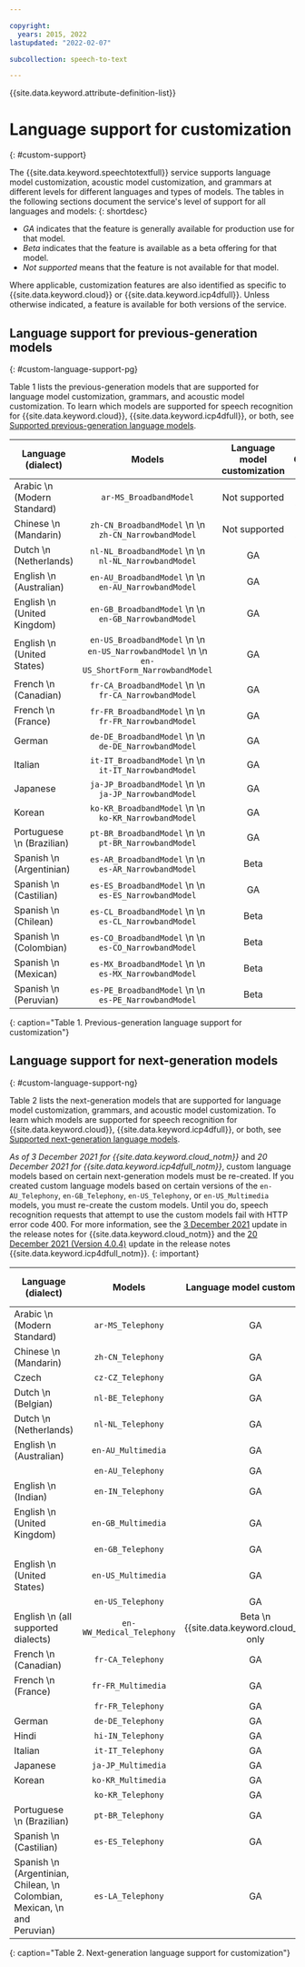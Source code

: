 ```yaml
---

copyright:
  years: 2015, 2022
lastupdated: "2022-02-07"

subcollection: speech-to-text

---
```


{{site.data.keyword.attribute-definition-list}}

# Language support for customization
{: #custom-support}

The {{site.data.keyword.speechtotextfull}} service supports language model customization, acoustic model customization, and grammars at different levels for different languages and types of models. The tables in the following sections document the service's level of support for all languages and models:
{: shortdesc}

-   *GA* indicates that the feature is generally available for production use for that model.
-   *Beta* indicates that the feature is available as a beta offering for that model.
-   *Not supported* means that the feature is not available for that model.

Where applicable, customization features are also identified as specific to {{site.data.keyword.cloud}} or {{site.data.keyword.icp4dfull}}. Unless otherwise indicated, a feature is available for both versions of the service.

## Language support for previous-generation models
{: #custom-language-support-pg}

Table 1 lists the previous-generation models that are supported for language model customization, grammars, and acoustic model customization. To learn which models are supported for speech recognition for {{site.data.keyword.cloud}}, {{site.data.keyword.icp4dfull}}, or both, see [Supported previous-generation language models](/docs/speech-to-text?topic=speech-to-text-models#models-supported).

| Language (dialect) | Models | Language model customization | Grammars | Acoustic model customization |
|------------------------|:-----------:|:----------------------------------------:|:----------------------------------------:|:----------------------------------------:|
| Arabic  \n (Modern Standard) | `ar-MS_BroadbandModel` | Not supported | Not supported | GA |
| Chinese  \n (Mandarin) | `zh-CN_BroadbandModel`  \n   \n `zh-CN_NarrowbandModel` | Not supported | Not supported | GA |
| Dutch  \n (Netherlands) | `nl-NL_BroadbandModel`  \n   \n `nl-NL_NarrowbandModel` | GA | GA | GA |
| English  \n (Australian) | `en-AU_BroadbandModel`  \n   \n `en-AU_NarrowbandModel` | GA | GA | GA |
| English  \n (United Kingdom) | `en-GB_BroadbandModel`  \n   \n `en-GB_NarrowbandModel` | GA | GA | GA |
| English  \n (United States) |  `en-US_BroadbandModel`  \n   \n `en-US_NarrowbandModel`  \n   \n `en-US_ShortForm_NarrowbandModel` | GA | GA | GA |
| French  \n (Canadian) | `fr-CA_BroadbandModel`  \n   \n `fr-CA_NarrowbandModel` | GA | GA | GA |
| French  \n (France) | `fr-FR_BroadbandModel`  \n   \n `fr-FR_NarrowbandModel` | GA | GA | GA |
| German | `de-DE_BroadbandModel`  \n   \n `de-DE_NarrowbandModel` | GA | GA | GA |
| Italian | `it-IT_BroadbandModel`  \n   \n `it-IT_NarrowbandModel` | GA | GA | GA |
| Japanese | `ja-JP_BroadbandModel`  \n   \n `ja-JP_NarrowbandModel` | GA | GA | GA |
| Korean | `ko-KR_BroadbandModel`  \n   \n `ko-KR_NarrowbandModel` | GA | GA | GA |
| Portuguese  \n (Brazilian) | `pt-BR_BroadbandModel`  \n   \n `pt-BR_NarrowbandModel` | GA | GA | GA |
| Spanish  \n (Argentinian) | `es-AR_BroadbandModel`  \n   \n `es-AR_NarrowbandModel` | Beta | Beta | Beta |
| Spanish  \n (Castilian) | `es-ES_BroadbandModel`  \n   \n `es-ES_NarrowbandModel` | GA | GA | GA |
| Spanish  \n (Chilean) | `es-CL_BroadbandModel`  \n   \n `es-CL_NarrowbandModel` | Beta | Beta | Beta |
| Spanish  \n (Colombian) | `es-CO_BroadbandModel`  \n   \n `es-CO_NarrowbandModel` | Beta | Beta | Beta |
| Spanish  \n (Mexican) | `es-MX_BroadbandModel`  \n   \n `es-MX_NarrowbandModel` | Beta | Beta | Beta |
| Spanish  \n (Peruvian) | `es-PE_BroadbandModel`  \n   \n `es-PE_NarrowbandModel` | Beta | Beta | Beta |
{: caption="Table 1. Previous-generation language support for customization"}

## Language support for next-generation models
{: #custom-language-support-ng}

Table 2 lists the next-generation models that are supported for language model customization, grammars, and acoustic model customization. To learn which models are supported for speech recognition for {{site.data.keyword.cloud}}, {{site.data.keyword.icp4dfull}}, or both, see [Supported next-generation language models](/docs/speech-to-text?topic=speech-to-text-models-ng#models-ng-supported).

*As of 3 December 2021 for {{site.data.keyword.cloud_notm}}* and *20 December 2021 for {{site.data.keyword.icp4dfull_notm}}*, custom language models based on certain next-generation models must be re-created. If you created custom language models based on certain versions of the `en-AU_Telephony`, `en-GB_Telephony`, `en-US_Telephony`, or `en-US_Multimedia` models, you must re-create the custom models. Until you do, speech recognition requests that attempt to use the custom models fail with HTTP error code 400. For more information, see the [3 December 2021](/docs/speech-to-text?topic=speech-to-text-release-notes#speech-to-text-3december2021) update in the release notes for {{site.data.keyword.cloud_notm}} and the [20 December 2021 (Version 4.0.4)](/docs/speech-to-text?topic=speech-to-text-release-notes-data#speech-to-text-data-20december2021) update in the release notes {{site.data.keyword.icp4dfull_notm}}.
{: important}

| Language (dialect) |  Models | Language model customization | Grammars | Acoustic model customization |
|------------------------|:-----------:|:----------------------------------------:|:----------------------------------------:|:----------------------------------------:|
| Arabic  \n (Modern Standard) | `ar-MS_Telephony` | GA | Beta | Not supported |
| Chinese  \n (Mandarin) | `zh-CN_Telephony` | GA | Beta | Not supported |
| Czech | `cz-CZ_Telephony` | GA | Beta | Not supported |
| Dutch  \n (Belgian) | `nl-BE_Telephony` | GA | Beta | Not supported |
| Dutch  \n (Netherlands) | `nl-NL_Telephony` | GA | Beta | Not supported |
| English  \n (Australian) | `en-AU_Multimedia` | GA | Beta | Not supported |
| | `en-AU_Telephony` | GA | Beta | Not supported |
| English  \n (Indian) | `en-IN_Telephony` | GA | Beta | Not supported |
| English  \n (United Kingdom) | `en-GB_Multimedia` | GA | Beta | Not supported |
| | `en-GB_Telephony` | GA | Beta  | Not supported |
| English  \n (United States) | `en-US_Multimedia` | GA | Beta | Not supported |
| | `en-US_Telephony` | GA | Beta | Not supported |
| English  \n (all supported dialects) | `en-WW_Medical_Telephony` | Beta  \n {{site.data.keyword.cloud_notm}} only | Beta  \n {{site.data.keyword.cloud_notm}} only | Not supported |
| French  \n (Canadian) | `fr-CA_Telephony` | GA | Beta | Not supported |
| French  \n (France) | `fr-FR_Multimedia` | GA | Beta | Not supported |
| | `fr-FR_Telephony` | GA | Beta | Not supported |
| German | `de-DE_Telephony` | GA | Beta | Not supported |
| Hindi | `hi-IN_Telephony` | GA | Beta | Not supported |
| Italian | `it-IT_Telephony` | GA | Beta | Not supported |
| Japanese | `ja-JP_Multimedia` | GA | Beta | Not supported |
| Korean | `ko-KR_Multimedia` | GA | Beta | Not supported |
| | `ko-KR_Telephony` | GA | Beta | Not supported |
| Portuguese  \n (Brazilian) | `pt-BR_Telephony` | GA | Beta | Not supported |
| Spanish  \n (Castilian) | `es-ES_Telephony` | GA | Beta | Not supported |
| Spanish  \n (Argentinian, Chilean,  \n Colombian, Mexican,  \n and Peruvian) | `es-LA_Telephony` | GA | Beta | Not supported |
{: caption="Table 2. Next-generation language support for customization"}
